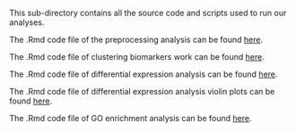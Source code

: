This sub-directory contains all the source code and scripts used to run our analyses.

The .Rmd code file of the preprocessing analysis can be found [here](https://github.com/STAT540-UBC/Repo_team_Quaranteam_2021W2/blob/master/src/Preprocessing%20and%20Filtering%20scRNA%20Data.Rmd).

The .Rmd code file of clustering biomarkers work can be found [here](https://github.com/STAT540-UBC/Repo_team_Quaranteam_2021W2/blob/master/src/Aim_2.Rmd).

The .Rmd code file of differential expression analysis can be found [here](https://github.com/STAT540-UBC/Repo_team_Quaranteam_2021W2/blob/master/src/Differential_Expression_Analysis.Rmd).

The .Rmd code file of differential expression analysis violin plots can be found [here](https://github.com/STAT540-UBC/Repo_team_Quaranteam_2021W2/blob/master/src/DE_gene_violin_plots.Rmd).

The .Rmd code file of GO enrichment analysis can be found [here](https://github.com/STAT540-UBC/Repo_team_Quaranteam_2021W2/blob/master/src/DE_plots_GO_enrichment.Rmd).
